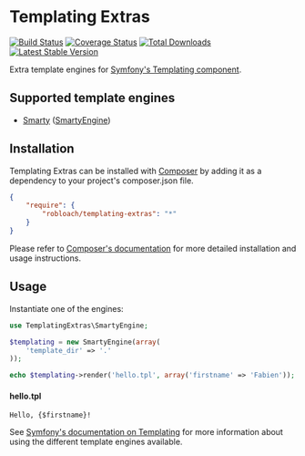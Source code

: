 # Templating Extras

[![Build Status](https://travis-ci.org/RobLoach/templating-extras.png)](https://travis-ci.org/robloach/templating-extras)
[![Coverage Status](https://coveralls.io/repos/robloach/templating-extras/badge.png?branch=master)](https://coveralls.io/r/robloach/templating-extras?branch=master)
[![Total Downloads](https://poser.pugx.org/robloach/templating-extras/downloads.png)](https://packagist.org/packages/robloach/templating-extras)
[![Latest Stable Version](https://poser.pugx.org/robloach/templating-extras/v/stable.png)](https://packagist.org/packages/robloach/templating-extras)

Extra template engines for [Symfony's Templating component](http://symfony.com/doc/current/components/templating/introduction.html).

## Supported template engines

* [Smarty](http://smarty.net) ([SmartyEngine](src/TemplatingExtras/SmartyEngine.php))


## Installation

Templating Extras can be installed with [Composer](http://getcomposer.org)
by adding it as a dependency to your project's composer.json file.

```json
{
    "require": {
        "robloach/templating-extras": "*"
    }
}
```

Please refer to [Composer's documentation](https://github.com/composer/composer/blob/master/doc/00-intro.md#introduction)
for more detailed installation and usage instructions.


## Usage

Instantiate one of the engines:

``` php
use TemplatingExtras\SmartyEngine;

$templating = new SmartyEngine(array(
    'template_dir' => '.'
));

echo $templating->render('hello.tpl', array('firstname' => 'Fabien'));
```

#### hello.tpl
``` smarty
Hello, {$firstname}!
```

See [Symfony's documentation on Templating](http://symfony.com/doc/current/components/templating/introduction.html#usage) for more information about using the different template engines available.
